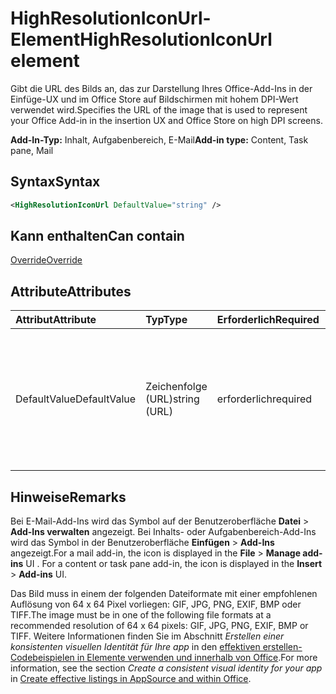 # <a name="highresolutioniconurl-element"></a><span data-ttu-id="35c01-101">HighResolutionIconUrl-Element</span><span class="sxs-lookup"><span data-stu-id="35c01-101">HighResolutionIconUrl element</span></span>

<span data-ttu-id="35c01-102">Gibt die URL des Bilds an, das zur Darstellung Ihres Office-Add-Ins in der Einfüge-UX und im Office Store auf Bildschirmen mit hohem DPI-Wert verwendet wird.</span><span class="sxs-lookup"><span data-stu-id="35c01-102">Specifies the URL of the image that is used to represent your Office Add-in in the insertion UX and Office Store on high DPI screens.</span></span>

<span data-ttu-id="35c01-103">**Add-In-Typ:** Inhalt, Aufgabenbereich, E-Mail</span><span class="sxs-lookup"><span data-stu-id="35c01-103">**Add-in type:** Content, Task pane, Mail</span></span>

## <a name="syntax"></a><span data-ttu-id="35c01-104">Syntax</span><span class="sxs-lookup"><span data-stu-id="35c01-104">Syntax</span></span>

```XML
<HighResolutionIconUrl DefaultValue="string" />
```

## <a name="can-contain"></a><span data-ttu-id="35c01-105">Kann enthalten</span><span class="sxs-lookup"><span data-stu-id="35c01-105">Can contain</span></span>

[<span data-ttu-id="35c01-106">Override</span><span class="sxs-lookup"><span data-stu-id="35c01-106">Override</span></span>](override.md)

## <a name="attributes"></a><span data-ttu-id="35c01-107">Attribute</span><span class="sxs-lookup"><span data-stu-id="35c01-107">Attributes</span></span>

|<span data-ttu-id="35c01-108">**Attribut**</span><span class="sxs-lookup"><span data-stu-id="35c01-108">**Attribute**</span></span>|<span data-ttu-id="35c01-109">**Typ**</span><span class="sxs-lookup"><span data-stu-id="35c01-109">**Type**</span></span>|<span data-ttu-id="35c01-110">**Erforderlich**</span><span class="sxs-lookup"><span data-stu-id="35c01-110">**Required**</span></span>|<span data-ttu-id="35c01-111">**Beschreibung**</span><span class="sxs-lookup"><span data-stu-id="35c01-111">**Description**</span></span>|
|:-----|:-----|:-----|:-----|
|<span data-ttu-id="35c01-112">DefaultValue</span><span class="sxs-lookup"><span data-stu-id="35c01-112">DefaultValue</span></span>|<span data-ttu-id="35c01-113">Zeichenfolge (URL)</span><span class="sxs-lookup"><span data-stu-id="35c01-113">string (URL)</span></span>|<span data-ttu-id="35c01-114">erforderlich</span><span class="sxs-lookup"><span data-stu-id="35c01-114">required</span></span>|<span data-ttu-id="35c01-115">Gibt den Standardwert für diese Einstellung an, der für das im [DefaultLocale](defaultlocale.md)-Element angegebene Gebietsschema ausgedrückt wird.</span><span class="sxs-lookup"><span data-stu-id="35c01-115">Specifies the default value for this setting, expressed for the locale specified in the [DefaultLocale](defaultlocale.md) element.</span></span>|

## <a name="remarks"></a><span data-ttu-id="35c01-116">Hinweise</span><span class="sxs-lookup"><span data-stu-id="35c01-116">Remarks</span></span>

<span data-ttu-id="35c01-p101">Bei E-Mail-Add-Ins wird das Symbol auf der Benutzeroberfläche **Datei**  >  **Add-Ins verwalten** angezeigt. Bei Inhalts- oder Aufgabenbereich-Add-Ins wird das Symbol in der Benutzeroberfläche **Einfügen**  >  **Add-Ins** angezeigt.</span><span class="sxs-lookup"><span data-stu-id="35c01-p101">For a mail add-in, the icon is displayed in the  **File** > **Manage add-ins** UI . For a content or task pane add-in, the icon is displayed in the **Insert** > **Add-ins** UI.</span></span>

<span data-ttu-id="35c01-119">Das Bild muss in einem der folgenden Dateiformate mit einer empfohlenen Auflösung von 64 x 64 Pixel vorliegen: GIF, JPG, PNG, EXIF, BMP oder TIFF.</span><span class="sxs-lookup"><span data-stu-id="35c01-119">The image must be in one of the following file formats at a recommended resolution of 64 x 64 pixels: GIF, JPG, PNG, EXIF, BMP or TIFF.</span></span> <span data-ttu-id="35c01-120">Weitere Informationen finden Sie im Abschnitt _Erstellen einer konsistenten visuellen Identität für Ihre app_ in den [effektiven erstellen-Codebeispielen in Elemente verwenden und innerhalb von Office](https://docs.microsoft.com/office/dev/store/create-effective-office-store-listings).</span><span class="sxs-lookup"><span data-stu-id="35c01-120">For more information, see the section  _Create a consistent visual identity for your app_ in [Create effective listings in AppSource and within Office](https://docs.microsoft.com/office/dev/store/create-effective-office-store-listings).</span></span>
